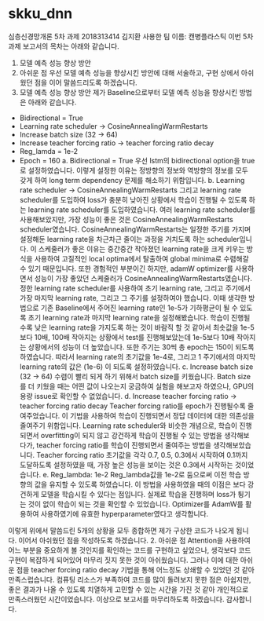 # skku_dnn
심층신경망개론 5차 과제
2018313414 김지환
 사용한 팀 이름: 캔병플라스틱 
이번 5차 과제 보고서의 목차는 아래와 같습니다.
1.	모델 예측 성능 향상 방안
2.	아쉬운 점
  우선 모델 예측 성능을 향상시킨 방안에 대해 서술하고, 구현 상에서 아쉬웠던 점을 이어 말씀드리도록 하겠습니다.
1.	모델 예측 성능 향상 방안
제가 Baseline으로부터 모델 예측 성능을 향상시킨 방법은 아래와 같습니다.
-	Bidirectional = True
-	Learning rate scheduler -> CosineAnnealingWarmRestarts
-	Increase batch size (32 -> 64)
-	Increase teacher forcing ratio -> teacher forcing ratio decay
-	Reg_lamda = 1e-2
-	Epoch = 160
a.	Bidirectional = True
우선 lstm의 bidirectional option을 true로 설정하였습니다. 이렇게 설정한 이유는 정방향의 정보와 역방향의 정보를 모두 갖게 하여 long term dependency 문제를 해소하기 위함입니다.
b.	Learning rate scheduler -> CosineAnnealingWarmRestarts
그리고 learning rate scheduler를 도입하여 loss가 충분히 낮아진 상황에서 학습이 진행될 수 있도록 하는 learning rate scheduler를 도입하였습니다. 여러 learning rate scheduler를 사용해보았지만, 가장 성능이 좋은 것은 CosineAnnealingWarmRestarts scheduler였습니다. CosineAnnealingWarmRestarts는 일정한 주기를 가지며 설정해둔 learning rate을 차근차근 줄이는 과정을 거치도록 하는 scheduler입니다. 이 스케줄러가 좋은 이유는 중간중간 작아졌던 learning rate을 크게 키우는 방식을 사용하여 고질적인 local optima에서 탈출하여 global minima로 수렴해갈 수 있기 때문입니다. 또한 경험적인 부분이긴 하지만, adamW optimizer를 사용하면서 성능이 가장 좋았던 스케줄러가 CosineAnnealingWarmRestarts였습니다. 
정한 learning rate scheduler를 사용하여 초기 learning rate, 그리고 주기에서 가장 마지막 learning rate, 그리고 그 주기를 설정하여야 했습니다. 이때 생각한 방법으로 기존 Baseline에서 주어진 learning rate인 1e-5가 기하평균이 될 수 있도록 초기 learning rate과 마지막 learning rate을 설정해봤습니다. 학습이 진행될수록 낮은 learning rate을 가지도록 하는 것이 바람직 할 것 같아서 최솟값을 1e-5보다 10배, 100배 작아지는 상황에서 test를 진행해보았는데 1e-5보다 10배 작아지는 상황에서의 성능이 더 높았습니다. 또한 주기는 30씩 총 epoch는 150이 되도록 하였습니다. 따라서 learning rate의 초기값을 1e-4로, 그리고 1 주기에서의 마지막 learning rate의 값은 (1e-6) 이 되도록 설정하였습니다.
c.	Increase batch size (32 -> 64)
수렴이 빨리 되게 하기 위해서 batch size를 키웠습니다. Batch size를 더 키웠을 때는 어떤 값이 나오는지 궁금하여 실험을 해보고자 하였으나, GPU의 용량 issue로 확인할 수 없었습니다.
d.	Increase teacher forcing ratio -> teacher forcing ratio decay
Teacher forcing ratio를 epoch가 진행될수록 줄여주었습니다. 이 기법을 사용하여 학습이 진행되면서 정답 데이터에 대한 의존성을 줄여주기 위함입니다. Learning rate scheduler와 비슷한 개념으로, 학습이 진행되면서 overfitting이 되지 않고 강건하게 학습이 진행될 수 있는 방법을 생각해보다가, teacher forcing ratio를 학습이 진행되면서 줄여주는 방법을 생각해보았습니다. Teacher forcing ratio 초기값을 각각 0.7, 0.5, 0.3에서 시작하여 0.1까지 도달하도록 설정하였을 때,  가장 높은 성능을 보이는 것은 0.3에서 시작하는 것이었습니다.
e.	Reg_lambda: 1e-2
Reg_lambda값을 1e-2로 둠으로써 이전 학습 방향의 값을 유지할 수 있도록 하였습니다. 이 방법을 사용하였을 때의 이점은 보다 강건하게 모델을 학습시킬 수 있다는 점입니다. 실제로 학습을 진행하며 loss가 튕기는 것이 없이 학습이 되는 것을 확인할 수 있었습니다. Optimizer를 AdamW를 활용하여 사용하였기에 유효한 hyperparameter였다고 생각합니다.

이렇게 위에서 말씀드린 5개의 상황을 모두 종합하면 제가 구상한 코드가 나오게 됩니다.
이어서 아쉬웠던 점을 작성하도록 하겠습니다.
2.	아쉬운 점
Attention을 사용하여 어느 부분을 중요하게 볼 것인지를 확인하는 코드를 구현하고 싶었으나, 생각보다 코드 구현이 복잡하게 되어있어 마무리 짓지 못한 것이 아쉬웠습니다. 그러나 이에 대한 아쉬운 점을 teacher forcing ratio decay 기법을 통해 어느정도 상쇄할 수 있었던 것 같아 만족스럽습니다. 컴퓨팅 리소스가 부족하여 코드를 많이 돌려보지 못한 점은 아쉽지만, 좋은 결과가 나올 수 있도록 치열하게 고민할 수 있는 시간을 가진 것 같아 개인적으로 만족스러웠던 시간이었습니다. 이상으로 보고서를 마무리하도록 하겠습니다. 감사합니다.
